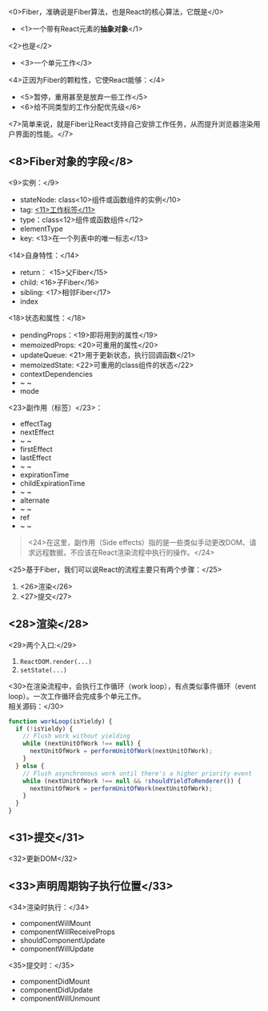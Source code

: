 <0>Fiber，准确说是Fiber算法，也是React的核心算法，它既是</0>
* <1>一个带有React元素的**抽象对象**</1>   

<2>也是</2>

* <3>一个单元工作</3>   

<4>正因为Fiber的颗粒性，它使React能够：</4>
* <5>暂停，重用甚至是放弃一些工作</5>
* <6>给不同类型的工作分配优先级</6>

<7>简单来说，就是Fiber让React支持自己安排工作任务，从而提升浏览器渲染用户界面的性能。</7>


## <8>Fiber对象的字段</8>
<9>实例：</9>
* stateNode: class<10>组件或函数组件的实例</10>
* tag: [<11>工作标签</11>](https://github.com/facebook/react/blob/master/packages/shared/ReactWorkTags.js)
* type：class<12>组件或函数组件</12>
* elementType
* key: <13>在一个列表中的唯一标志</13>


<14>自身特性：</14>
* return： <15>父Fiber</15>
* child: <16>子Fiber</16>
* sibling: <17>相邻Fiber</17>
* index


<18>状态和属性：</18>
* pendingProps：<19>即将用到的属性</19> 
* memoizedProps: <20>可重用的属性</20>
* updateQueue: <21>用于更新状态，执行回调函数</21>
* memoizedState: <22>可重用的class组件的状态</22>
* contextDependencies
* ~ ~
* mode

<23>副作用（标签）</23>：
* effectTag
* nextEffect
* ~ ~
* firstEffect
* lastEffect
* ~ ~
* expirationTime
* childExpirationTime
* ~ ~
* alternate
* ~ ~
* ref
* ~ ~

> <24>在这里，副作用（Side effects）指的是一些类似手动更改DOM、请求远程数据，不应该在React渲染流程中执行的操作。</24>



<25>基于Fiber，我们可以说React的流程主要只有两个步骤：</25>
1. <26>渲染</26>
2. <27>提交</27>

## <28>渲染</28>
<29>两个入口:</29>
1. `ReactDOM.render(...)`
2. `setState(...)`

<30>在渲染流程中，会执行工作循环（work loop），有点类似事件循环（event loop）。一次工作循环会完成多个单元工作。  
相关源码：</30>
```js
function workLoop(isYieldy) {
  if (!isYieldy) {
    // Flush work without yielding
    while (nextUnitOfWork !== null) {
      nextUnitOfWork = performUnitOfWork(nextUnitOfWork);
    }
  } else {
    // Flush asynchronous work until there's a higher priority event
    while (nextUnitOfWork !== null && !shouldYieldToRenderer()) {
      nextUnitOfWork = performUnitOfWork(nextUnitOfWork);
    }
  }
}
```

## <31>提交</31>
<32>更新DOM</32>



## <33>声明周期钩子执行位置</33>
<34>渲染时执行：</34>
* componentWillMount
* componentWillReceiveProps
* shouldComponentUpdate
* componentWillUpdate

<35>提交时：</35>
* componentDidMount
* componentDidUpdate
* componentWillUnmount